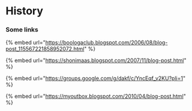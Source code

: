 # History

### Some links

{% embed url="https://boologaclub.blogspot.com/2006/08/blog-post_115567221858952072.html" %}

{% embed url="https://shonimaas.blogspot.com/2007/11/blog-post.html" %}

{% embed url="https://groups.google.com/g/dakf/c/YncEqf_v2KU?pli=1" %}

{% embed url="https://myoutbox.blogspot.com/2010/04/blog-post.html" %}

